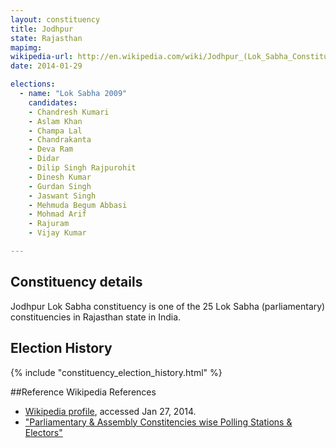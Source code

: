 ```yaml
---
layout: constituency
title: Jodhpur
state: Rajasthan
mapimg: 
wikipedia-url: http://en.wikipedia.com/wiki/Jodhpur_(Lok_Sabha_Constituency)
date: 2014-01-29

elections: 
  - name: "Lok Sabha 2009"
    candidates: 
    - Chandresh Kumari 
    - Aslam Khan 
    - Champa Lal 
    - Chandrakanta 
    - Deva Ram 
    - Didar 
    - Dilip Singh Rajpurohit 
    - Dinesh Kumar 
    - Gurdan Singh 
    - Jaswant Singh 
    - Mehmuda Begum Abbasi 
    - Mohmad Arif 
    - Rajuram 
    - Vijay Kumar 

---
```

## Constituency details
Jodhpur Lok Sabha constituency is one of the 25 Lok Sabha (parliamentary) constituencies in Rajasthan state in India.




## Election History
{% include "constituency_election_history.html" %}

##Reference
Wikipedia References
- [Wikipedia profile]({{page.profile.wikipedia}}), accessed Jan 27, 2014.
- ["Parliamentary & Assembly Constitencies wise Polling Stations & Electors"][wiki1]

[wiki1]: http://ceorajasthan.nic.in/PC-ACWISE-ELECTORS.pdf
